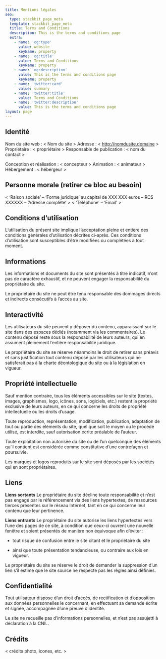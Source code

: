 ```yaml
---
title: Mentions légales
seo:
  type: stackbit_page_meta
  template: stackbit_page_meta
  title: Terms and Conditions
  description: This is the terms and conditions page
  extra:
    - name: 'og:type'
      value: website
      keyName: property
    - name: 'og:title'
      value: Terms and Conditions
      keyName: property
    - name: 'og:description'
      value: This is the terms and conditions page
      keyName: property
    - name: 'twitter:card'
      value: summary
    - name: 'twitter:title'
      value: Terms and Conditions
    - name: 'twitter:description'
      value: This is the terms and conditions page
layout: page
---
```

## Identité

Nom du site web : < Nom du site >
Adresse : < http://nomdusite.domaine >
Propriétaire : < propriétaire >
Responsable de publication : < nom du contact >

Conception et réalisation : < concepteur >
Animation : < animateur >
Hébergement : < hébergeur >

## Personne morale (retirer ce bloc au besoin)

< ‘Raison sociale’ – ‘Forme juridique’ au capital de XXX XXX euros – RCS XXXXXX – ‘Adresse complète’ >
< ‘Téléphone’ – ‘Email’ >

## Conditions d’utilisation

L’utilisation du présent site implique l’acceptation pleine et entière des conditions générales d’utilisation décrites ci-après. Ces conditions d’utilisation sont susceptibles d’être modifiées ou complétées à tout moment.

## Informations

Les informations et documents du site sont présentés à titre indicatif, n’ont pas de caractère exhaustif, et ne peuvent engager la responsabilité du propriétaire du site.

Le propriétaire du site ne peut être tenu responsable des dommages directs et indirects consécutifs à l’accès au site.

## Interactivité

Les utilisateurs du site peuvent y déposer du contenu, apparaissant sur le site dans des espaces dédiés (notamment via les commentaires). Le contenu déposé reste sous la responsabilité de leurs auteurs, qui en assument pleinement l’entière responsabilité juridique.

Le propriétaire du site se réserve néanmoins le droit de retirer sans préavis et sans justification tout contenu déposé par les utilisateurs qui ne satisferait pas à la charte déontologique du site ou à la législation en vigueur.

## Propriété intellectuelle

Sauf mention contraire, tous les éléments accessibles sur le site (textes, images, graphismes, logo, icônes, sons, logiciels, etc.) restent la propriété exclusive de leurs auteurs, en ce qui concerne les droits de propriété intellectuelle ou les droits d’usage.

Toute reproduction, représentation, modification, publication, adaptation de tout ou partie des éléments du site, quel que soit le moyen ou le procédé utilisé, est interdite, sauf autorisation écrite préalable de l’auteur.

Toute exploitation non autorisée du site ou de l’un quelconque des éléments qu’il contient est considérée comme constitutive d’une contrefaçon et poursuivie.

Les marques et logos reproduits sur le site sont déposés par les sociétés qui en sont propriétaires.

## Liens

**Liens sortants**
Le propriétaire du site décline toute responsabilité et n’est pas engagé par le référencement via des liens hypertextes, de ressources tierces présentes sur le réseau Internet, tant en ce qui concerne leur contenu que leur pertinence.

**Liens entrants**
Le propriétaire du site autorise les liens hypertextes vers l’une des pages de ce site, à condition que ceux-ci ouvrent une nouvelle fenêtre et soient présentés de manière non équivoque afin d’éviter :

*   tout risque de confusion entre le site citant et le propriétaire du site

*   ainsi que toute présentation tendancieuse, ou contraire aux lois en vigueur.

Le propriétaire du site se réserve le droit de demander la suppression d’un lien s’il estime que le site source ne respecte pas les règles ainsi définies.

## Confidentialité

Tout utilisateur dispose d’un droit d’accès, de rectification et d’opposition aux données personnelles le concernant, en effectuant sa demande écrite et signée, accompagnée d’une preuve d’identité. 

Le site ne recueille pas d’informations personnelles, et n’est pas assujetti à déclaration à la CNIL.

## Crédits

< crédits photo, icones, etc. >
